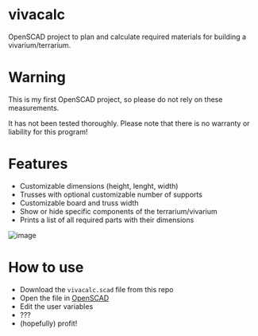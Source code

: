 # vivacalc
OpenSCAD project to plan and calculate required materials for building a vivarium/terrarium.

# Warning
This is my first OpenSCAD project, so please do not rely on these measurements.

It has not been tested thoroughly. Please note that there is no warranty or liability for this program!

# Features
- Customizable dimensions (height, lenght, width)
- Trusses with optional customizable number of supports
- Customizable board and truss width
- Show or hide specific components of the terrarium/vivarium
- Prints a list of all required parts with their dimensions

![image](https://user-images.githubusercontent.com/17363382/131264852-82f42937-3edf-49a7-b8cb-549672b6a85a.png)

# How to use
- Download the `vivacalc.scad` file from this repo
- Open the file in [OpenSCAD](https://openscad.org/)
- Edit the user variables
- ???
- (hopefully) profit!
